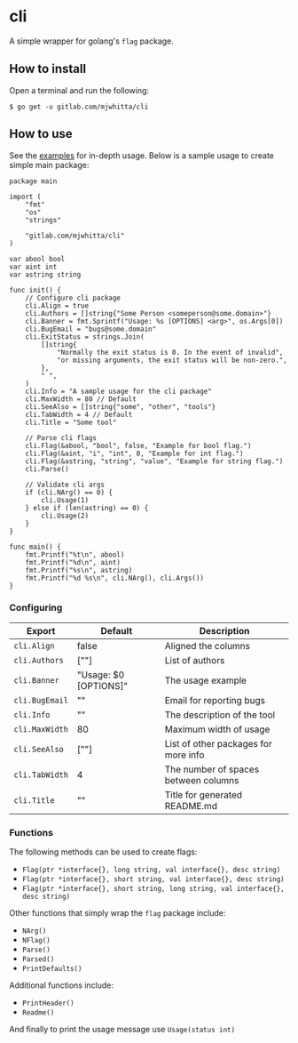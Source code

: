 # cli

A simple wrapper for golang's `flag` package.

## How to install

Open a terminal and run the following:

```
$ go get -u gitlab.com/mjwhitta/cli
```

## How to use

See the [examples](examples) for in-depth usage. Below is a sample
usage to create simple main package:

```
package main

import (
    "fmt"
    "os"
    "strings"

    "gitlab.com/mjwhitta/cli"
)

var abool bool
var aint int
var astring string

func init() {
    // Configure cli package
    cli.Align = true
    cli.Authors = []string{"Some Person <someperson@some.domain>"}
    cli.Banner = fmt.Sprintf("Usage: %s [OPTIONS] <arg>", os.Args[0])
    cli.BugEmail = "bugs@some.domain"
    cli.ExitStatus = strings.Join(
        []string{
            "Normally the exit status is 0. In the event of invalid",
            "or missing arguments, the exit status will be non-zero.",
        },
        " ",
    )
    cli.Info = "A sample usage for the cli package"
    cli.MaxWidth = 80 // Default
    cli.SeeAlso = []string{"some", "other", "tools"}
    cli.TabWidth = 4 // Default
    cli.Title = "Some tool"

    // Parse cli flags
    cli.Flag(&abool, "bool", false, "Example for bool flag.")
    cli.Flag(&aint, "i", "int", 0, "Example for int flag.")
    cli.Flag(&astring, "string", "value", "Example for string flag.")
    cli.Parse()

    // Validate cli args
    if (cli.NArg() == 0) {
        cli.Usage(1)
    } else if (len(astring) == 0) {
        cli.Usage(2)
    }
}

func main() {
    fmt.Printf("%t\n", abool)
    fmt.Printf("%d\n", aint)
    fmt.Printf("%s\n", astring)
    fmt.Printf("%d %s\n", cli.NArg(), cli.Args())
}
```

### Configuring

Export                | Default               | Description
------                | -------               | -----------
`cli.Align`           | false                 | Aligned the columns
`cli.Authors`         | [""]                  | List of authors
`cli.Banner`          | "Usage: $0 [OPTIONS]" | The usage example
`cli.BugEmail`        | ""                    | Email for reporting bugs
`cli.Info`            | ""                    | The description of the tool
`cli.MaxWidth`        | 80                    | Maximum width of usage
`cli.SeeAlso`         | [""]                  | List of other packages for more info
`cli.TabWidth`        | 4                     | The number of spaces between columns
`cli.Title`           | ""                    | Title for generated README.md

### Functions

The following methods can be used to create flags:

- `Flag(ptr *interface{}, long string, val interface{}, desc string)`
- `Flag(ptr *interface{}, short string, val interface{}, desc string)`
- `Flag(ptr *interface{}, short string, long string, val interface{}, desc string)`

Other functions that simply wrap the `flag` package include:

- `NArg()`
- `NFlag()`
- `Parse()`
- `Parsed()`
- `PrintDefaults()`

Additional functions include:

- `PrintHeader()`
- `Readme()`

And finally to print the usage message use `Usage(status int)`
